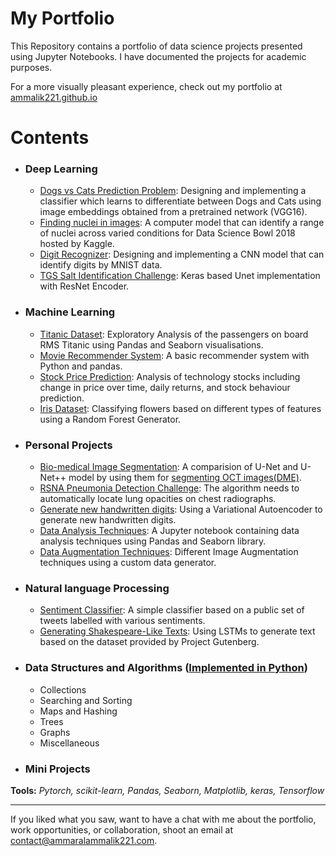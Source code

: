 # My Portfolio
This Repository contains a portfolio of data science projects presented using Jupyter Notebooks. I have documented the projects for academic purposes.

For a more visually pleasant experience, check out my portfolio at [ammalik221.github.io](https://ammalik221.github.io/ammar-portfolio/)

# Contents

- ### Deep Learning
  - [Dogs vs Cats Prediction Problem](): Designing and implementing a classifier which learns to differentiate between Dogs and Cats using image embeddings obtained from a pretrained network (VGG16).
  - [Finding nuclei in images](): A computer model that can identify a range of nuclei across varied conditions for Data Science Bowl 2018 hosted by Kaggle.
  - [Digit Recognizer](): Designing and implementing a CNN model that can identify digits by MNIST data.
  - [TGS Salt Identification Challenge](): Keras based Unet implementation with ResNet Encoder.
   
- ### Machine Learning
  - [Titanic Dataset](): Exploratory Analysis of the passengers on board RMS Titanic using Pandas and Seaborn visualisations.
  - [Movie Recommender System](): A basic recommender system with Python and pandas.
  - [Stock Price Prediction](): Analysis of technology stocks including change in price over time, daily returns, and stock behaviour prediction.
  - [Iris Dataset](): Classifying flowers based on different types of features using a Random Forest Generator.

- ### Personal Projects
  - [Bio-medical Image Segmentation](): A comparision of U-Net and U-Net++ model by using them for [segmenting OCT images(DME)](https://www.kaggle.com/paultimothymooney/chiu-2015).
  - [RSNA Pneumonia Detection Challenge](): The algorithm needs to automatically locate lung opacities on chest radiographs.
  - [Generate new handwritten digits](): Using a Variational Autoencoder to generate new handwritten digits.
  - [Data Analysis Techniques](): A Jupyter notebook containing data analysis techniques using Pandas and Seaborn library.
  - [Data Augmentation Techniques](): Different Image Augmentation techniques using a custom data generator.

- ### Natural language Processing
  - [Sentiment Classifier](): A simple classifier based on a public set of tweets labelled with various sentiments.
  - [Generating Shakespeare-Like Texts](): Using LSTMs to generate text based on the dataset provided by Project Gutenberg.
  
- ### Data Structures and Algorithms ([Implemented in Python](https://github.com/ammalik221/Python-Data-Structures))
  - Collections
  - Searching and Sorting
  - Maps and Hashing
  - Trees
  - Graphs
  - Miscellaneous

- ### Mini Projects
**Tools:**  _Pytorch, scikit-learn, Pandas, Seaborn, Matplotlib, keras, Tensorflow_

---

If you liked what you saw, want to have a chat with me about the portfolio, work opportunities, or collaboration, shoot an email at contact@ammaralammalik221.com.

